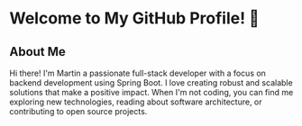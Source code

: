 # Welcome to My GitHub Profile! 👋

## About Me

Hi there! I'm Martin a passionate full-stack developer with a focus on backend development using Spring Boot. I love creating robust and scalable solutions that make a positive impact. When I'm not coding, you can find me exploring new technologies, reading about software architecture, or contributing to open source projects.

